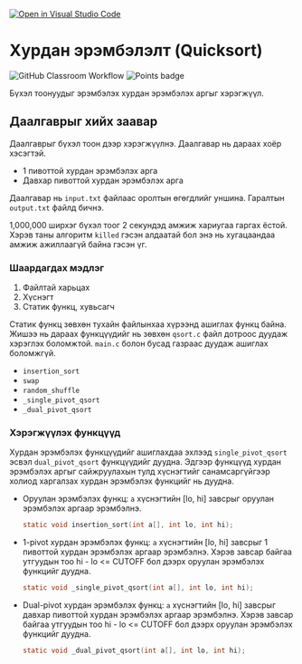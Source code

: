 [![Open in Visual Studio Code](https://classroom.github.com/assets/open-in-vscode-c66648af7eb3fe8bc4f294546bfd86ef473780cde1dea487d3c4ff354943c9ae.svg)](https://classroom.github.com/online_ide?assignment_repo_id=10445642&assignment_repo_type=AssignmentRepo)
# Хурдан эрэмбэлэлт (Quicksort)
![GitHub Classroom Workflow](../../workflows/GitHub%20Classroom%20Workflow/badge.svg?branch=main) ![Points badge](../../blob/badges/.github/badges/points.svg)

Бүхэл тоонуудыг эрэмбэлэх хурдан эрэмбэлэх аргыг  хэрэгжүүл.

## Даалгаврыг хийх заавар

Даалгаврыг бүхэл тоон дээр хэрэгжүүлнэ. Даалгавар нь дараах хоёр хэсэгтэй.

  * 1 пивоттой хурдан эрэмбэлэх арга
  * Давхар пивоттой хурдан эрэмбэлэх арга

Даалгавар нь `input.txt` файлаас оролтын өгөгдлийг уншина. Гаралтын `output.txt` файлд бичнэ.

1,000,000 ширхэг бүхэл тоог 2 секундэд амжиж хариугаа гаргах ёстой. Хэрэв таны алгоритм `killed` гэсэн алдаатай бол энэ нь хугацаандаа амжиж ажиллаагүй байна гэсэн үг.

### Шаардагдах мэдлэг
  1. Файлтай харьцах
  2. Хүснэгт
  3. Статик функц, хувьсагч
  
Статик функц зөвхөн тухайн файлынхаа хүрээнд ашиглах функц байна. Жишээ нь дараах функцүүдийг нь зөвхөн `qsort.c` файл дотроос дуудаж хэрэглэх боломжтой. `main.c` болон бусад газраас дуудаж ашиглах боломжгүй.

  * `insertion_sort`
  * `swap`
  * `random_shuffle`
  * `_single_pivot_qsort`
  * `_dual_pivot_qsort`
  
### Хэрэгжүүлэх функцүүд

Хурдан эрэмбэлэх функцүүдийг ашиглахдаа эхлээд `single_pivot_qsort` эсвэл `dual_pivot_qsort` функцүүдийг дуудна. Эдгээр функцүүд хурдан эрэмбэлэх аргыг сайжруулахын тулд хүснэгтийг санамсаргүйгээр холиод харгалзах хурдан эрэмбэлэх функцийг нь дуудна.

  * Оруулан эрэмбэлэх функц: `a` хүснэгтийн [lo, hi] завсрыг оруулан эрэмбэлэх аргаар эрэмбэлнэ.
    ```C
    static void insertion_sort(int a[], int lo, int hi);
    ```
  * 1-pivot хурдан эрэмбэлэх функц: `a` хүснэгтийн [lo, hi] завсрыг 1 пивоттой хурдан эрэмбэлэх аргаар эрэмбэлнэ. Хэрэв завсар байгаа утгуудын тоо hi - lo <= CUTOFF бол дээрх оруулан эрэмбэлэх функцийг дуудна.
    ```C
    static void _single_pivot_qsort(int a[], int lo, int hi);
    ```
  * Dual-pivot хурдан эрэмбэлэх функц: `a` хүснэгтийн [lo, hi] завсрыг давхар пивоттой хурдан эрэмбэлэх аргаар эрэмбэлнэ. Хэрэв завсар байгаа утгуудын тоо hi - lo <= CUTOFF бол дээрх оруулан эрэмбэлэх функцийг дуудна.
    ```C
    static void _dual_pivot_qsort(int a[], int lo, int hi);
    ```
